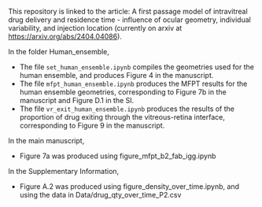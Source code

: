 This repository is linked to the article: A first passage model of intravitreal drug delivery and residence time - influence of ocular geometry, individual variability, and injection location (currently on arxiv at https://arxiv.org/abs/2404.04086).

In the folder Human_ensemble,
- The file `set_human_ensemble.ipynb` compiles the geometries used for the human ensemble, and produces Figure 4 in the manuscript.
- The file `mfpt_human_ensemble.ipynb` produces the MFPT results for the human ensemble geometries, corresponding to Figure 7b in the manuscript and Figure D.1 in the SI.
- The file `vr_exit_human_ensemble.ipynb` produces the results of the proportion of drug exiting through the vitreous-retina interface, corresponding to Figure 9 in the manuscript.

In the main manuscript, 
- Figure 7a was produced using figure_mfpt_b2_fab_igg.ipynb

In the Supplementary Information, 
- Figure A.2 was produced using figure_density_over_time.ipynb, and using the data in Data/drug_qty_over_time_P2.csv
